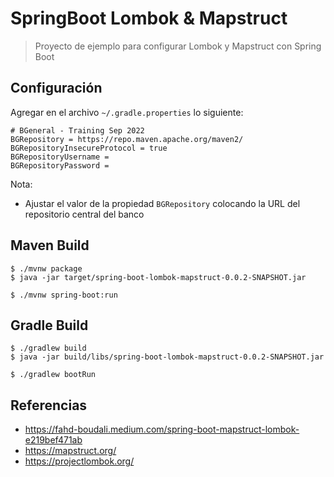 # SpringBoot Lombok & Mapstruct

>Proyecto de ejemplo para configurar Lombok y Mapstruct con Spring Boot

## Configuración

Agregar en el archivo `~/.gradle.properties` lo siguiente:

```properties
# BGeneral - Training Sep 2022
BGRepository = https://repo.maven.apache.org/maven2/
BGRepositoryInsecureProtocol = true
BGRepositoryUsername = 
BGRepositoryPassword = 
```

Nota:
- Ajustar el valor de la propiedad `BGRepository` colocando la URL del repositorio central del banco

## Maven Build

```
$ ./mvnw package
$ java -jar target/spring-boot-lombok-mapstruct-0.0.2-SNAPSHOT.jar

$ ./mvnw spring-boot:run
```

## Gradle Build

```
$ ./gradlew build
$ java -jar build/libs/spring-boot-lombok-mapstruct-0.0.2-SNAPSHOT.jar

$ ./gradlew bootRun
```

## Referencias

- https://fahd-boudali.medium.com/spring-boot-mapstruct-lombok-e219bef471ab
- https://mapstruct.org/
- https://projectlombok.org/
